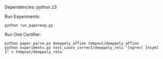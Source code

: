Dependencies:
python
z3

Run Experiments:
```
python run_paperexp.py 
```

Run One Certifier:
```
python paper_parse.py deeppoly_affine tempout/deeppoly_affine
python experiments.py test_cases_correct/deeppoly_relu "[nprev] [nsym] 1" > tempout/deeppoly_relu
```


